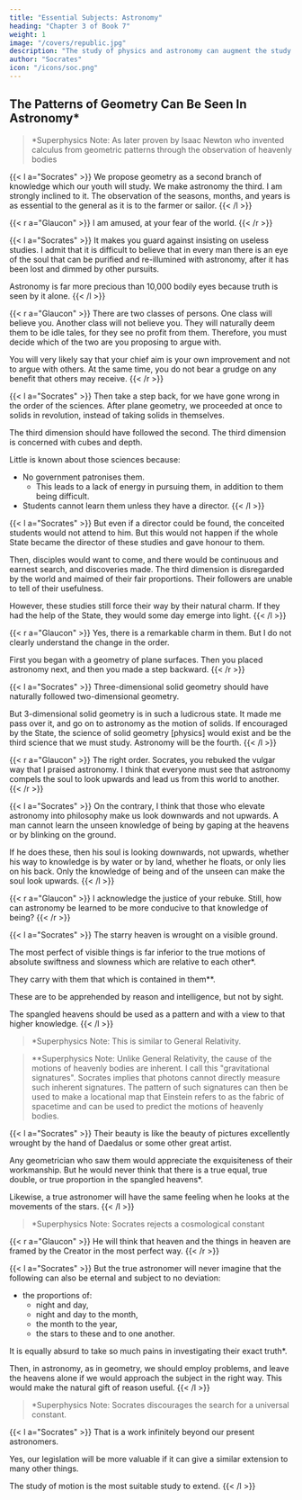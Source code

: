 ```yaml
---
title: "Essential Subjects: Astronomy"
heading: "Chapter 3 of Book 7"
weight: 1
image: "/covers/republic.jpg"
description: "The study of physics and astronomy can augment the study of geometry by finding patterns in the heavens [This was later proven by Isaac Newton who invented Calculus and Physics from the observation of heavenly bodies]. The movement of heavenly bodies are relative to each other and not exact [This was proven by Einstein's General Relativity]"
author: "Socrates"
icon: "/icons/soc.png"
---
```




## The Patterns of Geometry Can Be Seen In Astronomy*

> *Superphysics Note: As later proven by Isaac Newton who invented calculus from geometric patterns through the observation of heavenly bodies


{{< l a="Socrates" >}}
We propose geometry as a second branch of knowledge which our youth will study. We make astronomy the third. I am strongly inclined to it. The observation of the seasons, months, and years is as essential to the general as it is to the farmer or sailor.
{{< /l >}}


{{< r a="Glaucon" >}}
I am amused, at your fear of the world.
{{< /r >}}


{{< l a="Socrates" >}}
It makes you guard against insisting on useless studies.
I admit that it is difficult to believe that in every man there is an eye of the soul that can be purified and re-illumined with astronomy, after it has been lost and dimmed by other pursuits.

Astronomy is far more precious than 10,000 bodily eyes because truth is seen by it alone.
{{< /l >}}

{{< r a="Glaucon" >}}
There are two classes of persons. One class will believe you. Another class will not believe you. They will naturally deem them to be idle tales, for they see no profit from them. Therefore, you must decide which of the two are you proposing to argue with.

You will very likely say that your chief aim is your own improvement and not to argue with others. At the same time, you do not bear a grudge on any benefit that others may receive.
{{< /r >}}

{{< l a="Socrates" >}}
Then take a step back, for we have gone wrong in the order of the sciences. After plane geometry, we proceeded at once to solids in revolution, instead of taking solids in themselves.

The third dimension should have followed the second. The third dimension is concerned with cubes and depth.

Little is known about those sciences because:
- No government patronises them.
  - This leads to a lack of energy in pursuing them, in addition to them being difficult.
- Students cannot learn them unless they have a director.
{{< /l >}}


{{< l a="Socrates" >}}
But even if a director could be found, the conceited students would not attend to him.
But this would not happen if the whole State became the director of these studies and gave honour to them.

Then, disciples would want to come, and there would be continuous and earnest search, and discoveries made.
The third dimension is disregarded by the world and maimed of their fair proportions.
Their followers are unable to tell of their usefulness.

However, these studies still force their way by their natural charm.
If they had the help of the State, they would some day emerge into light.
{{< /l >}}


{{< r a="Glaucon" >}}
Yes, there is a remarkable charm in them. But I do not clearly understand the change in the order.

First you began with a geometry of plane surfaces.
Then you placed astronomy next, and then you made a step backward.
{{< /r >}}


{{< l a="Socrates" >}}
Three-dimensional solid geometry should have naturally followed two-dimensional geometry.

But 3-dimensional solid geometry is in such a ludicrous state.
It made me pass over it, and go on to astronomy as the motion of solids.
If encouraged by the State, the science of solid geometry [physics] would exist and be the third science that we must study.
Astronomy will be the fourth.
{{< /l >}}

{{< r a="Glaucon" >}}
The right order. Socrates, you rebuked the vulgar way that I praised astronomy. I think that everyone must see that astronomy compels the soul to look upwards and lead us from this world to another.
{{< /r >}}

{{< l a="Socrates" >}}
On the contrary, I think that those who elevate astronomy into philosophy make us look downwards and not upwards. A man cannot learn the unseen knowledge of being by gaping at the heavens or by blinking on the ground.

If he does these, then his soul is looking downwards, not upwards, whether his way to knowledge is by water or by land, whether he floats, or only lies on his back. Only the knowledge of being and of the unseen can make the soul look upwards.
{{< /l >}}

{{< r a="Glaucon" >}}
I acknowledge the justice of your rebuke. Still, how can astronomy be learned to be more conducive to that knowledge of being?
{{< /r >}}


{{< l a="Socrates" >}}
The starry heaven is wrought on a visible ground. 

The most perfect of visible things is far inferior to the true motions of absolute swiftness and slowness which are relative to each other*.

They carry with them that which is contained in them**.

These are to be apprehended by reason and intelligence, but not by sight.

The spangled heavens should be used as a pattern and with a view to that higher knowledge.
{{< /l >}}


> *Superphysics Note: This is similar to General Relativity. 

> **Superphysics Note: Unlike General Relativity, the cause of the motions of heavenly bodies are inherent. I call this "gravitational signatures". Socrates implies that photons cannot directly measure such inherent signatures. The pattern of such signatures can then be used to make a locational map that Einstein refers to as the fabric of spacetime and can be used to predict the motions of heavenly bodies.

{{< l a="Socrates" >}}
Their beauty is like the beauty of pictures excellently wrought by the hand of Daedalus or some other great artist.

Any geometrician who saw them would appreciate the exquisiteness of their workmanship. But he would never think that there is a true equal, true double, or true proportion in the spangled heavens*.

Likewise, a true astronomer will have the same feeling when he looks at the movements of the stars.
{{< /l >}}

> *Superphysics Note: Socrates rejects a cosmological constant


{{< r a="Glaucon" >}}
He will think that heaven and the things in heaven are framed by the Creator in the most perfect way.
{{< /r >}}

{{< l a="Socrates" >}}
But the true astronomer will never imagine that the following can also be eternal and subject to no deviation:
- the proportions of:
  - night and day,
  - night and day to the month,
  - the month to the year,
  - the stars to these and to one another.

It is equally absurd to take so much pains in investigating their exact truth*.

Then, in astronomy, as in geometry, we should employ problems, and leave the heavens alone if we would approach the subject in the right way.
This would make the natural gift of reason useful.
{{< /l >}}

> *Superphysics Note: Socrates discourages the search for a universal constant.


{{< l a="Socrates" >}}
That is a work infinitely beyond our present astronomers.

Yes, our legislation will be more valuable if it can give a similar extension to many other things.

The study of motion is the most suitable study to extend.
{{< /l >}}
